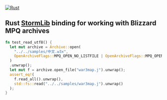 [![Rust](https://github.com/wc3tools/stormlib-rs/actions/workflows/rust.yml/badge.svg)](https://github.com/wc3tools/stormlib-rs/actions/workflows/rust.yml)

## Rust [StormLib](https://github.com/ladislav-zezula/StormLib) binding for working with Blizzard MPQ archives

```rust
fn test_read_utf8() {
  let mut archive = Archive::open(
    "../../samples/中文.w3x",
    OpenArchiveFlags::MPQ_OPEN_NO_LISTFILE | OpenArchiveFlags::MPQ_OPEN_NO_ATTRIBUTES,
  )
  .unwrap();
  let mut f = archive.open_file("war3map.j").unwrap();
  assert_eq!(
    f.read_all().unwrap(),
    std::fs::read("../../samples/war3map.j").unwrap()
  );
}
```
